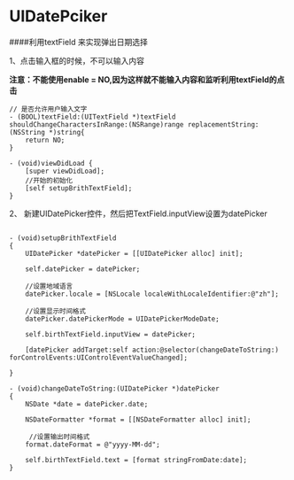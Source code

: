 # UIDatePciker
####利用textField 来实现弹出日期选择

1、点击输入框的时候，不可以输入内容

**注意：不能使用enable = NO,因为这样就不能输入内容和监听利用textField的点击**

```objc
// 是否允许用户输入文字
- (BOOL)textField:(UITextField *)textField shouldChangeCharactersInRange:(NSRange)range replacementString:(NSString *)string{
    return NO;
}
```

```objc
- (void)viewDidLoad {
    [super viewDidLoad];
    //开始的初始化
    [self setupBrithTextField];
}

```

2、 新建UIDatePicker控件，然后把TextField.inputView设置为datePicker

```objc

- (void)setupBrithTextField
{
    UIDatePicker *datePicker = [[UIDatePicker alloc] init];

    self.datePicker = datePicker;

    //设置地域语言
    datePicker.locale = [NSLocale localeWithLocaleIdentifier:@"zh"];

    //设置显示时间格式
    datePicker.datePickerMode = UIDatePickerModeDate;

    self.birthTextField.inputView = datePicker;

    [datePicker addTarget:self action:@selector(changeDateToString:) forControlEvents:UIControlEventValueChanged];

}

- (void)changeDateToString:(UIDatePicker *)datePicker
{
    NSDate *date = datePicker.date;

    NSDateFormatter *format = [[NSDateFormatter alloc] init];

     //设置输出时间格式
    format.dateFormat = @"yyyy-MM-dd";

    self.birthTextField.text = [format stringFromDate:date];
}

```
